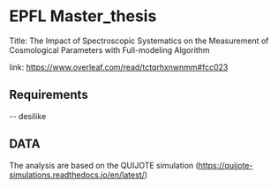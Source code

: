# EPFL Master_thesis

Title: The Impact of Spectroscopic Systematics on the Measurement of Cosmological Parameters with Full-modeling Algorithm

link: https://www.overleaf.com/read/tctqrhxnwnmm#fcc023

## Requirements

-- desilike

## DATA

The analysis are based on the QUIJOTE simulation (https://quijote-simulations.readthedocs.io/en/latest/)










